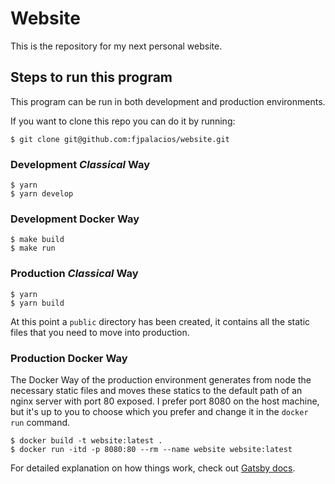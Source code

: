 # Website

This is the repository for my next personal website.

## Steps to run this program
This program can be run in both development and production environments.

If you want to clone this repo you can do it by running:

``` console
$ git clone git@github.com:fjpalacios/website.git
```

### Development *Classical* Way
``` console
$ yarn
$ yarn develop
```

### Development Docker Way
``` console
$ make build
$ make run
```

### Production *Classical* Way
``` console
$ yarn
$ yarn build
```
At this point a `public` directory has been created, it contains all the static
files that you need to move into production.

### Production Docker Way
The Docker Way of the production environment generates from node the necessary
static files and moves these statics to the default path of an nginx server
with port 80 exposed. I prefer port 8080 on the host machine, but it's up to
you to choose which you prefer and change it in the `docker run` command.

``` console
$ docker build -t website:latest .
$ docker run -itd -p 8080:80 --rm --name website website:latest
```

For detailed explanation on how things work, check out
[Gatsby docs](https://www.gatsbyjs.org/docs/).
